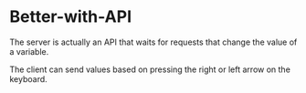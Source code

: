 # Better-with-API

The server is actually an API that waits for requests that change the value of a variable.

The client can send values based on pressing the right or left arrow on the keyboard.
